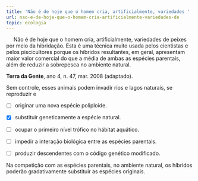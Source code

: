 ```yaml
---
title: 'Não é de hoje que o homem cria, artificialmente, variedades '
url: nao-e-de-hoje-que-o-homem-cria-artificialmente-variedades-de
topic: ecologia
---
```



     Não é de hoje que o homem cria, artificialmente, variedades de peixes por meio da hibridação. Esta é uma técnica muito usada pelos cientistas e pelos piscicultores porque os híbridos resultantes, em geral, apresentam maior valor comercial do que a média de ambas as espécies parentais, além de reduzir a sobrepesca no ambiente natural.

**Terra da Gente**, ano 4, n. 47, mar. 2008 (adaptado).

Sem controle, esses animais podem invadir rios e lagos naturais, se reproduzir e



- [ ] originar uma nova espécie poliploide.
- [x] substituir geneticamente a espécie natural.
- [ ] ocupar o primeiro nível trófico no hábitat aquático.
- [ ] impedir a interação biológica entre as espécies parentais.
- [ ] produzir descendentes com o código genético modificado.


Na competição com as espécies parentais, no ambiente natural, os híbridos poderão gradativamente substituir as espécies originais.
